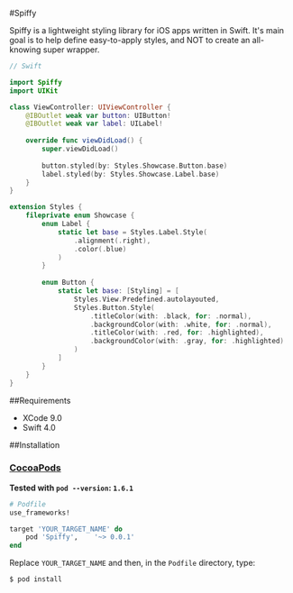 #Spiffy

<!--[![Build Status](https://travis-ci.org/Quick/Quick.svg?branch=master)](https://travis-ci.org/Quick/Quick)
[![CocoaPods](https://img.shields.io/cocoapods/v/Quick.svg)](https://cocoapods.org/pods/Quick)
[![Carthage Compatible](https://img.shields.io/badge/Carthage-compatible-4BC51D.svg?style=flat)](https://github.com/Carthage/Carthage)
[![Platforms](https://img.shields.io/cocoapods/p/Quick.svg)](https://cocoapods.org/pods/Quick)
[![Reviewed by Hound](https://img.shields.io/badge/Reviewed_by-Hound-8E64B0.svg)](https://houndci.com)-->

Spiffy is a lightweight styling library for iOS apps written in Swift. It's main goal is to help define easy-to-apply styles, and NOT to create an all-knowing super wrapper.

```swift
// Swift

import Spiffy
import UIKit

class ViewController: UIViewController {
	@IBOutlet weak var button: UIButton!
	@IBOutlet weak var label: UILabel!
	
	override func viewDidLoad() {
        super.viewDidLoad()
        
        button.styled(by: Styles.Showcase.Button.base)
        label.styled(by: Styles.Showcase.Label.base)
    }
}

extension Styles {
    fileprivate enum Showcase {
        enum Label {
            static let base = Styles.Label.Style(
                .alignment(.right),
                .color(.blue)
            )
        }
        
        enum Button {
            static let base: [Styling] = [
                Styles.View.Predefined.autolayouted,
                Styles.Button.Style(
                    .titleColor(with: .black, for: .normal),
                    .backgroundColor(with: .white, for: .normal),
                    .titleColor(with: .red, for: .highlighted),
                    .backgroundColor(with: .gray, for: .highlighted)
                )
            ]
        }
    }
}
```

##Requirements

- XCode 9.0
- Swift 4.0

##Installation

### [CocoaPods](https://guides.cocoapods.org/using/using-cocoapods.html)

**Tested with `pod --version`: `1.6.1`**

```ruby
# Podfile
use_frameworks!

target 'YOUR_TARGET_NAME' do
    pod 'Spiffy',    '~> 0.0.1'
end
```

Replace `YOUR_TARGET_NAME` and then, in the `Podfile` directory, type:

```bash
$ pod install
```